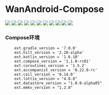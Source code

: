 # WanAndroid-Compose

![](https://github.com/harry235day/WanAndroid-Compose/tree/master/src/images/1.jpg)
![](https://github.com/harry235day/WanAndroid-Compose/tree/master/src/images/2.jpg)
![](https://github.com/harry235day/WanAndroid-Compose/tree/master/src/images/3.jpg)
![](https://github.com/harry235day/WanAndroid-Compose/tree/master/images/4.jpg)
![](https://github.com/harry235day/WanAndroid-Compose/tree/master/images/5.jpg)
![](https://github.com/harry235day/WanAndroid-Compose/tree/master/images/6.jpg)
![](https://github.com/harry235day/WanAndroid-Compose/tree/master/images/7.jpg)
![](https://github.com/harry235day/WanAndroid-Compose/tree/master/images/8.jpg)
![](https://github.com/harry235day/WanAndroid-Compose/tree/master/images/9.jpg)
![](https://github.com/harry235day/WanAndroid-Compose/tree/master/images/10.jpg)
![](https://github.com/harry235day/WanAndroid-Compose/tree/master/images/11.jpg)

### Compose环境

```
    ext.gradle_version = '7.0.0'
    ext.hilt_version = '2.28-alpha'
    ext.kotlin_version = '1.6.10'
    ext.compose_version = '1.1.0-rc01'
    ext.coroutines_version = '1.5.2'
    ext.accompanist_version = '0.22.0-rc'
    ext.coil_version = '0.14.0'
    ext.lottie_version = "4.0.0"
    ext.datastore_version = "1.0.0-alpha05"
    ext.mmkv_version = "1.2.8"

```
